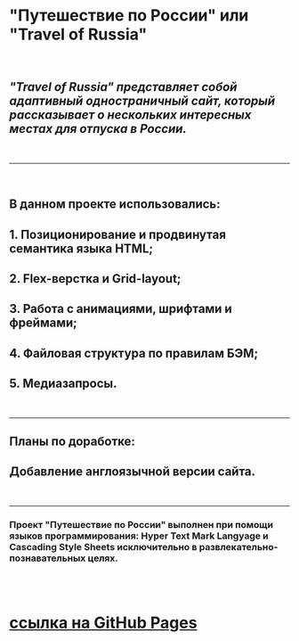 # **"Путешествие по России" или "Travel of Russia"** 
<br />

## *"Travel of Russia" представляет собой адаптивный одностраничный сайт, который рассказывает о нескольких интересных местах для отпуска в России.*
<br />

---
<br />

## В данном проекте использовались: 

## 1. Позиционирование и продвинутая семантика языка HTML;
## 2. Flex-верстка и Grid-layout;
## 3. Работа с анимациями, шрифтами и фреймами;
## 4. Файловая структура по правилам БЭМ;
## 5. Медиазапросы.
<br />

---
## Планы по доработке:

## Добавление англоязычной версии сайта.
<br />

---
### Проект "Путешествие по России" выполнен при помощи языков программирования: Hyper Text Mark Langyage и Cascading Style Sheets исключительно в развлекательно-познавательных целях.
<br />
<br />

# [ссылка на GitHub Pages](https://bukingemskiy.github.io/russian-travel/)
